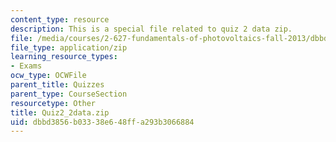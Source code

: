 ```yaml
---
content_type: resource
description: This is a special file related to quiz 2 data zip.
file: /media/courses/2-627-fundamentals-of-photovoltaics-fall-2013/dbbd3856b03338e648ffa293b3066884_Quiz2_2data.zip
file_type: application/zip
learning_resource_types:
- Exams
ocw_type: OCWFile
parent_title: Quizzes
parent_type: CourseSection
resourcetype: Other
title: Quiz2_2data.zip
uid: dbbd3856-b033-38e6-48ff-a293b3066884
---
```

